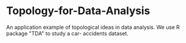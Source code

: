# Topology-for-Data-Analysis
An application example of topological ideas in data analysis. We use R package "TDA" to study a car- accidents dataset.
